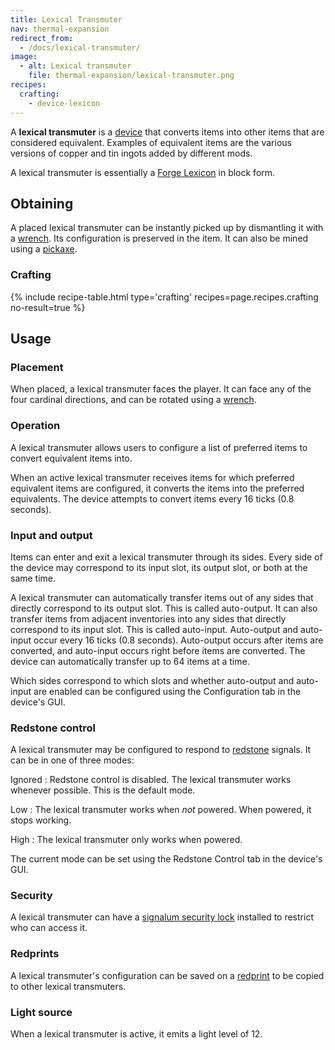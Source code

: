 ```yaml
---
title: Lexical Transmuter
nav: thermal-expansion
redirect_from:
  - /docs/lexical-transmuter/
image:
  - alt: Lexical transmuter
    file: thermal-expansion/lexical-transmuter.png
recipes:
  crafting:
    - device-lexicon
---
```


A **lexical transmuter** is a [device](/docs/devices/) that converts items into
other items that are considered equivalent. Examples of equivalent items are the
various versions of copper and tin ingots added by different mods.

A lexical transmuter is essentially a [Forge Lexicon](/docs/forge-lexicon/) in
block form.


Obtaining
---------

A placed lexical transmuter can be instantly picked up by dismantling it with a
[wrench](/docs/wrenches/). Its configuration is preserved in the item. It can
also be mined using a [pickaxe](https://minecraft.gamepedia.com/Pickaxe).

### Crafting
{% include recipe-table.html type='crafting' recipes=page.recipes.crafting no-result=true %}


Usage
-----

### Placement
When placed, a lexical transmuter faces the player. It can face any of the four
cardinal directions, and can be rotated using a [wrench](/docs/wrenches/).

### Operation
A lexical transmuter allows users to configure a list of preferred items to
convert equivalent items into.

When an active lexical transmuter receives items for which preferred equivalent
items are configured, it converts the items into the preferred equivalents. The
device attempts to convert items every 16 ticks (0.8 seconds).

### Input and output
Items can enter and exit a lexical transmuter through its sides. Every side of
the device may correspond to its input slot, its output slot, or both at the
same time.

A lexical transmuter can automatically transfer items out of any sides that
directly correspond to its output slot. This is called auto-output. It can also
transfer items from adjacent inventories into any sides that directly correspond
to its input slot. This is called auto-input. Auto-output and auto-input occur
every 16 ticks (0.8 seconds). Auto-output occurs after items are converted, and
auto-input occurs right before items are converted. The device can automatically
transfer up to 64 items at a time.

Which sides correspond to which slots and whether auto-output and auto-input are
enabled can be configured using the Configuration tab in the device's GUI.

### Redstone control
A lexical transmuter may be configured to respond to
[redstone](https://minecraft.gamepedia.com/Redstone) signals. It can be in one
of three modes:

Ignored
: Redstone control is disabled. The lexical transmuter works whenever possible.
This is the default mode.

Low
: The lexical transmuter works when *not* powered. When powered, it stops
working.

High
: The lexical transmuter only works when powered.

The current mode can be set using the Redstone Control tab in the device's GUI.

### Security
A lexical transmuter can have a [signalum security
lock](/docs/signalum-security-lock/) installed to restrict who can access it.

### Redprints
A lexical transmuter's configuration can be saved on a
[redprint](/docs/redprint/) to be copied to other lexical transmuters.

### Light source
When a lexical transmuter is active, it emits a light level of 12.
